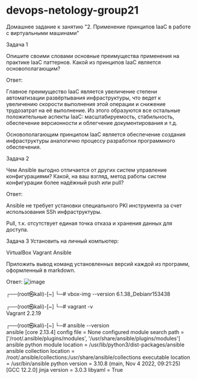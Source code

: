 # devops-netology-group21
Домашнее задание к занятию "2. Применение принципов IaaC в работе с виртуальными машинами"

Задача 1

Опишите своими словами основные преимущества применения на практике IaaC паттернов.
Какой из принципов IaaC является основополагающим?


Ответ:

Главное преимущество IaaC является увеличение степени автоматизации развёртывания инфраструктуры, что ведет к увеличению скорости выполнения этой операции и снижение трудозатрат на её выполнение. Из этого образуются все остальные положительные аспекты IaaC: масштабируемость, стабильность, обеспечение версионности и облегчение документирования и т.д.


Основополагающим принципом IaaC является обеспечение создания инфраструктуры аналогично процессу разработки программного обеспечения.



Задача 2

Чем Ansible выгодно отличается от других систем управление конфигурациями?
Какой, на ваш взгляд, метод работы систем конфигурации более надёжный push или pull?


Ответ:

Ansible не требует установки  специального PKI инструмента за счет использования SSh инфраструктуры.

Pull, т.к. отсутствует единая точка отказа и хранения данных для доступа.



Задача 3
Установить на личный компьютер:

VirtualBox
Vagrant
Ansible

Приложить вывод команд установленных версий каждой из программ, оформленный в markdown.

Ответ:
![image](https://user-images.githubusercontent.com/109209673/201516848-ff30f8c9-7ca3-4162-b557-8b0e725e9e1c.png)

┌──(root㉿kali)-[~]
└─# vbox-img --version
6.1.38_Debianr153438
                                                                             
┌──(root㉿kali)-[~]
└─# vagrant -v        
Vagrant 2.2.19
                                                                             
┌──(root㉿kali)-[~]
└─# ansible --version          
ansible [core 2.13.4]
 config file = None
 configured module search path = ['/root/.ansible/plugins/modules', '/usr/share/ansible/plugins/modules']
 ansible python module location = /usr/lib/python3/dist-packages/ansible
 ansible collection location = /root/.ansible/collections:/usr/share/ansible/collections
 executable location = /usr/bin/ansible
 python version = 3.10.8 (main, Nov  4 2022, 09:21:25) [GCC 12.2.0]
 jinja version = 3.0.3
 libyaml = True

